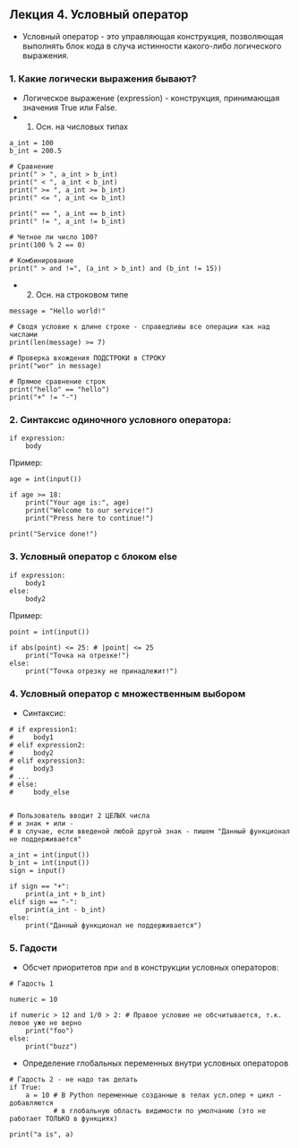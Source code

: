 ## Лекция 4. Условный оператор

* Условный оператор - это управляющая конструкция, позволяющая выполнять блок кода в случа истинности какого-либо логического выражения.

### 1. Какие логически выражения бывают?
* Логическое выражение (expression) - конструкция, принимающая значения True или False.
* 1) Осн. на числовых типах
```
a_int = 100
b_int = 200.5

# Сравнение 
print(" > ", a_int > b_int)
print(" < ", a_int < b_int)
print(" >= ", a_int >= b_int)
print(" <= ", a_int <= b_int)

print(" == ", a_int == b_int)
print(" != ", a_int != b_int)

# Четное ли число 100?
print(100 % 2 == 0)

# Комбинирование
print(" > and !=", (a_int > b_int) and (b_int != 15))
```

* 2) Осн. на строковом типе
```
message = "Hello world!"

# Сводя условие к длине строке - справедливы все операции как над числами
print(len(message) >= 7)

# Проверка вхождения ПОДСТРОКИ в СТРОКУ
print("wor" in message)

# Прямое сравнение строк
print("hello" == "hello")
print("+" != "-")
```

### 2. Синтаксис одиночного условного оператора:
```
if expression:
    body
```
Пример:
```
age = int(input())

if age >= 18:
    print("Your age is:", age)
    print("Welcome to our service!")
    print("Press here to continue!")

print("Service done!")
```

### 3. Условный оператор с блоком else
```
if expression:
    body1
else:
    body2
```


Пример:
```
point = int(input())

if abs(point) <= 25: # |point| <= 25
    print("Точка на отрезке!")
else:
    print("Точка отрезку не принадлежит!")
```

### 4. Условный оператор с множественным выбором
* Синтаксис:
```
# if expression1:
#     body1
# elif expression2:
#     body2
# elif expression3:
#     body3
# ...
# else:
#     body_else

```
```

# Пользователь вводит 2 ЦЕЛЫХ числа
# и знак + или -
# в случае, если введеной любой другой знак - пишем "Данный функционал не поддерживается"

a_int = int(input())
b_int = int(input())
sign = input()

if sign == "+":
    print(a_int + b_int)
elif sign == "-":
    print(a_int - b_int)
else:
    print("Данный функционал не поддерживается")
```

### 5. Гадости
* Обсчет приоритетов при `and` в конструкции условных операторов:
```
# Гадость 1

numeric = 10

if numeric > 12 and 1/0 > 2: # Правое условие не обсчитывается, т.к. левое уже не верно
    print("foo")
else:
    print("buzz")
```
* Определение глобальных переменных внутри условных операторов
```
# Гадость 2 - не надо так делать
if True:
    a = 10 # В Python переменные созданные в телах усл.опер + цикл - добавляются
           # в глобальную область видимости по умолчанию (это не работает ТОЛЬКО в функциях)

print("a is", a)
```